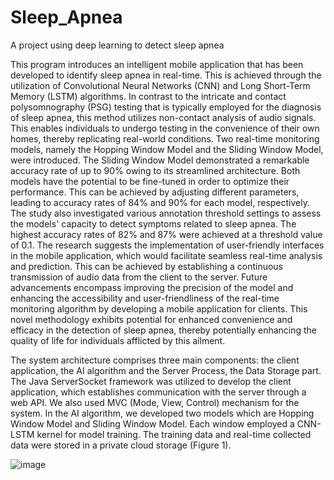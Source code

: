 # Sleep_Apnea
A project using deep learning to detect sleep apnea

This program introduces an intelligent mobile application that has been developed to identify sleep apnea in real-time. This is achieved through the utilization of Convolutional Neural Networks (CNN) and Long Short-Term Memory (LSTM) algorithms. In contrast to the intricate and contact polysomnography (PSG) testing that is typically employed for the diagnosis of sleep apnea, this method utilizes non-contact analysis of audio signals. This enables individuals to undergo testing in the convenience of their own homes, thereby replicating real-world conditions. Two real-time monitoring models, namely the Hopping Window Model and the Sliding Window Model, were introduced. The Sliding Window Model demonstrated a remarkable accuracy rate of up to 90% owing to its streamlined architecture. Both models have the potential to be fine-tuned in order to optimize their performance. This can be achieved by adjusting different parameters, leading to accuracy rates of 84% and 90% for each model, respectively. The study also investigated various annotation threshold settings to assess the models' capacity to detect symptoms related to sleep apnea. The highest accuracy rates of 82% and 87% were achieved at a threshold value of 0.1. The research suggests the implementation of user-friendly interfaces in the mobile application, which would facilitate seamless real-time analysis and prediction. This can be achieved by establishing a continuous transmission of audio data from the client to the server. Future advancements encompass improving the precision of the model and enhancing the accessibility and user-friendliness of the real-time monitoring algorithm by developing a mobile application for clients. This novel methodology exhibits potential for enhanced convenience and efficacy in the detection of sleep apnea, thereby potentially enhancing the quality of life for individuals afflicted by this ailment.

 The system architecture comprises three main components: the client application, the AI algorithm and the Server Process, the Data Storage part. The Java ServerSocket framework was utilized to develop the client application, which establishes communication with the server through a web API. We also used MVC (Mode, View, Control) mechanism for the system. In the AI algorithm, we developed two models which are Hopping Window Model and Sliding Window Model. Each window employed a CNN-LSTM kernel for model training. The training data and real-time collected data were stored in a private cloud storage (Figure 1).

 ![image](https://github.com/bensonhsieh2006/Sleep_Apnea/assets/52516956/36e0228e-749c-492f-b95d-51cb75b95654)



